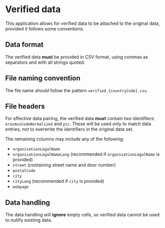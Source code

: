 # Verified data

This application allows for verified data to be attached to the original data, provided it follows some conventions.

## Data format

The verified data **must** be provided in CSV format, using commas as separators and with all strings quoted.

## File naming convention

The file name _should_ follow the pattern `verified.{countryCode}.csv`.

## File headers

For effective data pairing, the verified data **must** contain two identifiers: `erasmusCodeNormalized` and `pic`. These will be used only to match data entries, _not_ to overwrite the identifiers in the original data set.

The remaining columns may include any of the following:

- `organisationLegalName`
- `organisationLegalNameLang` (recommended if `organisationLegalName` is provided)
- `street` (containing street name and door number)
- `postalCode`
- `city`
- `cityLang` (recommended if `city` is provided)
- `webpage`

## Data handling

The data handling will **ignore** empty cells, so verified data cannot be used to nullify existing data.

